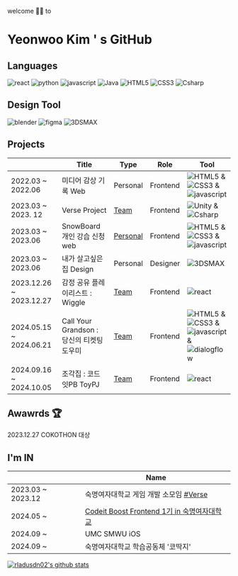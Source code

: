 welcome 🙌🏻 to 
# Yeonwoo Kim ' s GitHub

<!-- ### Interest At <br>
* 📺 watching K-Drama & K-Movie & K-POP 
* 🏂 SnowBoarding 
* ⚾️ watching MLB : SD
* ⚾️ watching KBO : Kiwoom Heroes -->

## Languages <br>
![react](https://img.shields.io/badge/react-61DAFB?style=flat&logo=react&logoColor=white)
![python](https://img.shields.io/badge/python-3776AB?style=flat&logo=python&logoColor=white)
![javascript](https://img.shields.io/badge/javascript-F7DF1E?style=flat&logo=javascript&logoColor=white)
![Java](https://img.shields.io/badge/Java-007396?style=flat&logo=Java&logoColor=white)
![HTML5](https://img.shields.io/badge/HTML5-E34F26?style=flat&logo=HTML5&logoColor=white)
![CSS3](https://img.shields.io/badge/CSS3-1572B6?style=flat&logo=CSS3&logoColor=white)
![Csharp](https://img.shields.io/badge/csharp-512BD4?style=flat&logo=csharp&logoColor=white)

## Design Tool <br>
![blender](https://img.shields.io/badge/blender-E87D0D?style=flat&logo=blender&logoColor=white)
![figma](https://img.shields.io/badge/figma-F24E1E?style=flat&logo=figma&logoColor=white)
![3DSMAX](https://img.shields.io/badge/3DSMAX-22BFB3?style=flat)

## Projects <br>
|  | Title |Type| Role | Tool |
|---|---|---|---|---|
|2022.03 ~ 2022.06 | 미디어 감상 기록 Web | Personal | Frontend |  ![HTML5](https://img.shields.io/badge/HTML5-E34F26?style=flat&logo=HTML5&logoColor=white) & ![CSS3](https://img.shields.io/badge/CSS3-1572B6?style=flat&logo=CSS3&logoColor=white) & ![javascript](https://img.shields.io/badge/javascript-F7DF1E?style=flat&logo=javascript&logoColor=white) |
|2023.03 ~ 2023. 12 |Verse Project|[Team](https://github.com/VERSEEEEE)|Frontend | ![Unity](https://img.shields.io/badge/unity-FFFFFF?style=flat&logo=unity&logoColor=grey) & ![Csharp](https://img.shields.io/badge/csharp-512BD4?style=flat&logo=csharp&logoColor=white) |
|2023.03 ~ 2023.06 | SnowBoard 개인 강습 신청 web |[Personal](https://github.com/rladusdn02/SnowBoardBooking)| Frontend | ![HTML5](https://img.shields.io/badge/HTML5-E34F26?style=flat&logo=HTML5&logoColor=white) & ![CSS3](https://img.shields.io/badge/CSS3-1572B6?style=flat&logo=CSS3&logoColor=white) & ![javascript](https://img.shields.io/badge/javascript-F7DF1E?style=flat&logo=javascript&logoColor=white) |
|2023.03 ~ 2023.06 | 내가 살고싶은 집 Design | Personal | Designer | ![3DSMAX](https://img.shields.io/badge/3DSMAX-22BFB3?style=flat) |
|2023.12.26 ~ 2023.12.27| 감정 공유 플레이리스트 : Wiggle | [Team](https://github.com/Cokothon-T4F1) |Frontend | ![react](https://img.shields.io/badge/react-61DAFB?style=flat&logo=react&logoColor=white) |
|2024.05.15 ~ 2024.06.21 | Call Your Grandson : 당신의 티켓팅 도우미 |[Team](https://github.com/callyourG) | Frontend | ![HTML5](https://img.shields.io/badge/HTML5-E34F26?style=flat&logo=HTML5&logoColor=white) & ![CSS3](https://img.shields.io/badge/CSS3-1572B6?style=flat&logo=CSS3&logoColor=white) & ![javascript](https://img.shields.io/badge/javascript-F7DF1E?style=flat&logo=javascript&logoColor=white) <br> & ![dialogflow](https://img.shields.io/badge/dialogflow-FF9800?style=flat&logo=dialogflow&logoColor=white)|
|2024.09.16 ~ 2024.10.05| 조각집 : 코드잇PB ToyPJ | [Team](https://github.com/rladusdn02/ZogakZip.git) | Frontend | ![react](https://img.shields.io/badge/react-61DAFB?style=flat&logo=react&logoColor=white) |


## Awawrds 🏆
2023.12.27 COKOTHON 대상

## I'm IN
||Name|
|--|--|
|2023.03 ~ 2023.12 | 숙명여자대학교 게임 개발 소모임 [#Verse](https://github.com/VERSEEEEE) |
|2024.05 ~ | [Codeit Boost Frontend 1기 in 숙명여자대학교](https://github.com/SMWU-PB-FrontEnd) |
|2024.09 ~ | UMC SMWU iOS|
|2024.09 ~ | 숙명여자대학교 학습공동체 '코딱지'|


<!--## STUDY ing
[![Solved.ac
프로필](http://mazassumnida.wtf/api/generate_badge?boj={handle})](https://solved.ac/rladusdn02/)-->



<!--![rladusdn02's github stats](https://github-readme-stats.vercel.app/api?username=rladusdn02&show_icons=true)-->
[![rladusdn02's github stats](https://github-readme-stats.vercel.app/api/top-langs/?username=rladusdn02&show_icons=true&hide_border=true&title_color=004386&icon_color=004386&layout=compact)](https://github.com/rladusdn02)


